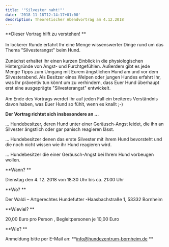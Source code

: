 ```yaml
---
title: '"Silvester naht!"'
date: '2018-11-18T12:14:17+01:00'
description: Theoretischer Abendvortrag am 4.12.2018
---
```

**Dieser Vortrag hilft zu verstehen! **\
\
In lockerer Runde erfahrt Ihr eine Menge wissenswerter Dinge rund um das Thema "Silvesterangst" beim Hund. \
\
Zunächst erhaltet Ihr einen kurzen Einblick in die physiologischen Hintergründe von Angst- und Furchtgefühlen. Außerdem gibt es jede Menge Tipps zum Umgang mit Eurem ängstlichen Hund am und vor dem Silvesterabend. Als Besitzer eines Welpen oder jungen Hundes erfahrt Ihr, was Ihr präventiv tun könnt um zu verhindern, dass Euer Hund überhaupt erst eine ausgeprägte "Silvesterangst" entwickelt. \
\
Am Ende des Vortrags werdet Ihr auf jeden Fall ein breiteres Verständnis davon haben, was Euer Hund so fühlt, wenn es knallt ;-)





**Der Vortrag richtet sich insbesondere an …**

… Hundebesitzer, deren Hund unter einer Geräusch-Angst leidet, die ihn an Silvester ängstlich oder gar panisch reagieren lässt. 

… Hundebesitzer denen das erste Silvester mit ihrem Hund bevorsteht und die noch nicht wissen wie ihr Hund reagieren wird. 

… Hundebesitzer die einer Geräusch-Angst bei Ihrem Hund vorbeugen wollen.

 



**Wann?**

Dienstag den 4. 12. 2018 von 18:30 Uhr bis ca. 21:00 Uhr

**Wo?**

Der Waldi – Artgerechtes Hundefutter -Haasbachstraße 1, 53332 Bornheim

**Wieviel?**

20,00 Euro pro Person, Begleitpersonen je 10,00 Euro 

**Wie?**

Anmeldung bitte per E-Mail an: **info@hundezentrum-bornheim.de **
